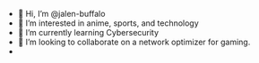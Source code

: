 - 👋 Hi, I’m @jalen-buffalo
- 👀 I’m interested in anime, sports, and technology
- 🌱 I’m currently learning Cybersecurity
- 💞️ I’m looking to collaborate on a network optimizer for gaming.
-

<!---
jalen-buffalo/jalen-buffalo is a ✨ special ✨ repository because its `README.md` (this file) appears on your GitHub profile.
You can click the Preview link to take a look at your changes.
--->
